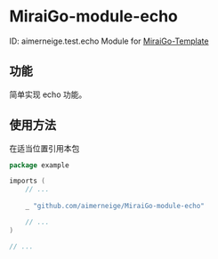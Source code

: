 # MiraiGo-module-echo

ID: aimerneige.test.echo
Module for [MiraiGo-Template](https://github.com/Logiase/MiraiGo-Template)

## 功能

简单实现 echo 功能。

## 使用方法

在适当位置引用本包

```go
package example

imports (
    // ...
    
    _ "github.com/aimerneige/MiraiGo-module-echo"

    // ...
)

// ...
```
